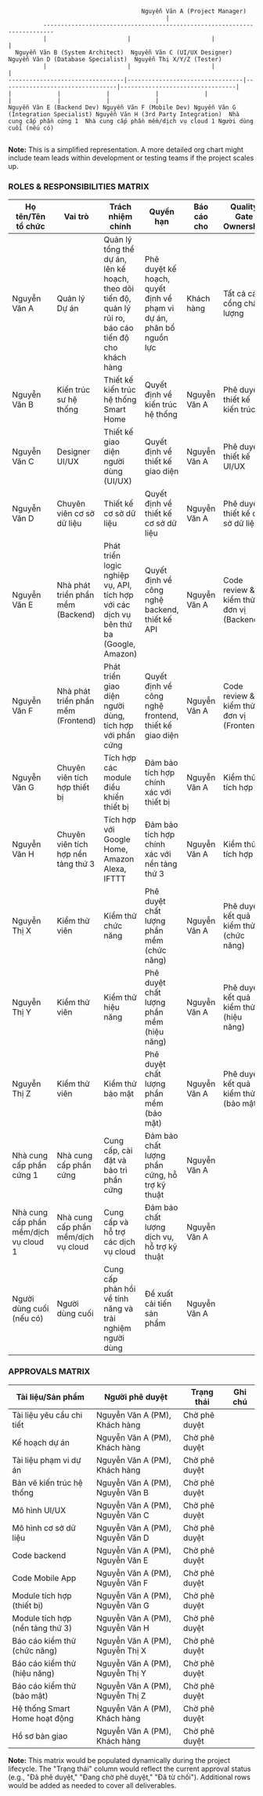 ```
                                      Nguyễn Văn A (Project Manager)
                                             |
          -------------------------------------------------------------------------
          |                       |                       |                       |
  Nguyễn Văn B (System Architect)  Nguyễn Văn C (UI/UX Designer) Nguyễn Văn D (Database Specialist)  Nguyễn Thị X/Y/Z (Tester)
          |                       |                       |                       |
---------------------------------|---------------------------------|---------------------------------|---------------------------------|
|             |             |             |             |             |             |             |             |
Nguyễn Văn E (Backend Dev) Nguyễn Văn F (Mobile Dev) Nguyễn Văn G (Integration Specialist) Nguyễn Văn H (3rd Party Integration)  Nhà cung cấp phần cứng 1  Nhà cung cấp phần mềm/dịch vụ cloud 1 Người dùng cuối (nếu có)


```

**Note:** This is a simplified representation.  A more detailed org chart might include team leads within development or testing teams if the project scales up.


### ROLES & RESPONSIBILITIES MATRIX

| Họ tên/Tên tổ chức | Vai trò | Trách nhiệm chính | Quyền hạn | Báo cáo cho | Quality Gate Ownership |
|---|---|---|---|---|---|
| Nguyễn Văn A | Quản lý Dự án | Quản lý tổng thể dự án, lên kế hoạch, theo dõi tiến độ, quản lý rủi ro, báo cáo tiến độ cho khách hàng | Phê duyệt kế hoạch, quyết định về phạm vi dự án, phân bổ nguồn lực | Khách hàng | Tất cả các cổng chất lượng |
| Nguyễn Văn B | Kiến trúc sư hệ thống | Thiết kế kiến trúc hệ thống Smart Home | Quyết định về kiến trúc hệ thống | Nguyễn Văn A | Phê duyệt thiết kế kiến trúc |
| Nguyễn Văn C | Designer UI/UX | Thiết kế giao diện người dùng (UI/UX) | Quyết định về thiết kế giao diện | Nguyễn Văn A | Phê duyệt thiết kế UI/UX |
| Nguyễn Văn D | Chuyên viên cơ sở dữ liệu | Thiết kế cơ sở dữ liệu | Quyết định về thiết kế cơ sở dữ liệu | Nguyễn Văn A | Phê duyệt thiết kế cơ sở dữ liệu |
| Nguyễn Văn E | Nhà phát triển phần mềm (Backend) | Phát triển logic nghiệp vụ, API, tích hợp với các dịch vụ bên thứ ba (Google, Amazon) | Quyết định về công nghệ backend, thiết kế API | Nguyễn Văn A | Code review & kiểm thử đơn vị (Backend) |
| Nguyễn Văn F | Nhà phát triển phần mềm (Frontend) | Phát triển giao diện người dùng, tích hợp với phần cứng | Quyết định về công nghệ frontend, thiết kế giao diện | Nguyễn Văn A | Code review & kiểm thử đơn vị (Frontend) |
| Nguyễn Văn G | Chuyên viên tích hợp thiết bị | Tích hợp các module điều khiển thiết bị | Đảm bảo tích hợp chính xác với thiết bị | Nguyễn Văn A | Kiểm thử tích hợp |
| Nguyễn Văn H | Chuyên viên tích hợp nền tảng thứ 3 | Tích hợp với Google Home, Amazon Alexa, IFTTT | Đảm bảo tích hợp chính xác với nền tảng thứ 3 | Nguyễn Văn A | Kiểm thử tích hợp |
| Nguyễn Thị X | Kiểm thử viên | Kiểm thử chức năng | Phê duyệt chất lượng phần mềm (chức năng) | Nguyễn Văn A | Phê duyệt kết quả kiểm thử (chức năng) |
| Nguyễn Thị Y | Kiểm thử viên | Kiểm thử hiệu năng | Phê duyệt chất lượng phần mềm (hiệu năng) | Nguyễn Văn A | Phê duyệt kết quả kiểm thử (hiệu năng) |
| Nguyễn Thị Z | Kiểm thử viên | Kiểm thử bảo mật | Phê duyệt chất lượng phần mềm (bảo mật) | Nguyễn Văn A | Phê duyệt kết quả kiểm thử (bảo mật) |
| Nhà cung cấp phần cứng 1 | Nhà cung cấp phần cứng | Cung cấp, cài đặt và bảo trì phần cứng | Đảm bảo chất lượng phần cứng, hỗ trợ kỹ thuật | Nguyễn Văn A |  |
| Nhà cung cấp phần mềm/dịch vụ cloud 1 | Nhà cung cấp phần mềm/dịch vụ cloud | Cung cấp và hỗ trợ các dịch vụ cloud | Đảm bảo chất lượng dịch vụ, hỗ trợ kỹ thuật | Nguyễn Văn A |  |
| Người dùng cuối (nếu có) | Người dùng cuối | Cung cấp phản hồi về tính năng và trải nghiệm người dùng | Đề xuất cải tiến sản phẩm | Nguyễn Văn A |  |


### APPROVALS MATRIX

| Tài liệu/Sản phẩm | Người phê duyệt | Trạng thái | Ghi chú |
|---|---|---|---|
| Tài liệu yêu cầu chi tiết | Nguyễn Văn A (PM), Khách hàng | Chờ phê duyệt |  |
| Kế hoạch dự án | Nguyễn Văn A (PM), Khách hàng | Chờ phê duyệt |  |
| Tài liệu phạm vi dự án | Nguyễn Văn A (PM), Khách hàng | Chờ phê duyệt |  |
| Bản vẽ kiến trúc hệ thống | Nguyễn Văn A (PM), Nguyễn Văn B | Chờ phê duyệt |  |
| Mô hình UI/UX | Nguyễn Văn A (PM), Nguyễn Văn C | Chờ phê duyệt |  |
| Mô hình cơ sở dữ liệu | Nguyễn Văn A (PM), Nguyễn Văn D | Chờ phê duyệt |  |
| Code backend | Nguyễn Văn A (PM), Nguyễn Văn E | Chờ phê duyệt |  |
| Code Mobile App | Nguyễn Văn A (PM), Nguyễn Văn F | Chờ phê duyệt |  |
| Module tích hợp (thiết bị) | Nguyễn Văn A (PM), Nguyễn Văn G | Chờ phê duyệt |  |
| Module tích hợp (nền tảng thứ 3) | Nguyễn Văn A (PM), Nguyễn Văn H | Chờ phê duyệt |  |
| Báo cáo kiểm thử (chức năng) | Nguyễn Văn A (PM), Nguyễn Thị X | Chờ phê duyệt |  |
| Báo cáo kiểm thử (hiệu năng) | Nguyễn Văn A (PM), Nguyễn Thị Y | Chờ phê duyệt |  |
| Báo cáo kiểm thử (bảo mật) | Nguyễn Văn A (PM), Nguyễn Thị Z | Chờ phê duyệt |  |
| Hệ thống Smart Home hoạt động | Nguyễn Văn A (PM), Khách hàng | Chờ phê duyệt |  |
| Hồ sơ bàn giao | Nguyễn Văn A (PM), Khách hàng | Chờ phê duyệt |  |


**Note:** This matrix would be populated dynamically during the project lifecycle.  The "Trạng thái" column would reflect the current approval status (e.g., "Đã phê duyệt," "Đang chờ phê duyệt," "Đã từ chối").  Additional rows would be added as needed to cover all deliverables.